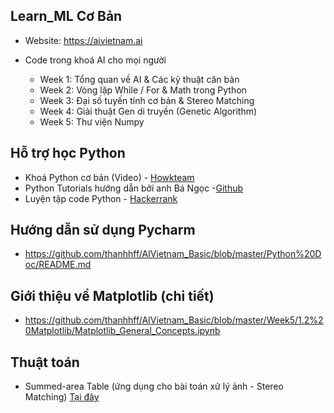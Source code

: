## Learn_ML Cơ Bản
- Website: https://aivietnam.ai

* Code trong khoá AI cho mọi người

  - Week 1: Tổng quan về AI & Các kỹ thuật căn bản
  - Week 2: Vòng lặp While / For & Math trong Python 
  - Week 3: Đại số tuyến tính cơ bản & Stereo Matching 
  - Week 4: Giải thuật Gen di truyền (Genetic Algorithm)
  - Week 5: Thư viện Numpy 

## Hỗ trợ học Python
- Khoá Python cơ bản (Video) - [Howkteam](https://www.howkteam.vn/course/lap-trinh-python-co-ban-37)
- Python Tutorials hướng dẫn bởi anh Bá Ngọc -[Github](https://github.com/bangoc123/learn-machine-learning-in-two-months/tree/master/python-tutorials)
- Luyện tập code Python - [Hackerrank](https://www.hackerrank.com/)

## Hướng dẫn sử dụng Pycharm 
- https://github.com/thanhhff/AIVietnam_Basic/blob/master/Python%20Doc/README.md

## Giới thiệu về Matplotlib (chi tiết)
- https://github.com/thanhhff/AIVietnam_Basic/blob/master/Week5/1.2%20Matplotlib/Matplotlib_General_Concepts.ipynb

## Thuật toán
- Summed-area Table (ứng dụng cho bài toán xử lý ảnh - Stereo Matching) [Tại đây](https://github.com/thanhhff/AIVietnam_Basic/blob/master/Week3/6.%20Sum-are%20Table%20(Integral%20Image)%20%26%20Stereo%20matching/Summed-area-table.ipynb)
